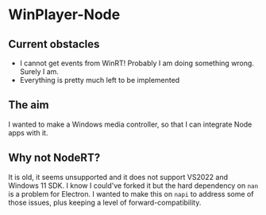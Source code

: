 # WinPlayer-Node

## Current obstacles

- I cannot get events from WinRT! Probably I am doing something wrong. Surely I am.
- Everything is pretty much left to be implemented

## The aim

I wanted to make a Windows media controller, so that I can integrate Node apps with it.

## Why not NodeRT?

It is old, it seems unsupported and it does not support VS2022 and Windows 11 SDK. I know I could've forked it but the hard dependency on `nan` is a problem for Electron. I wanted to make this on `napi` to address some of those issues, plus keeping a level of forward-compatibility.

